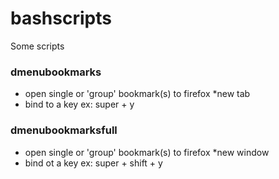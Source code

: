 # bashscripts
Some scripts 
 
### dmenubookmarks 
   - open single or 'group' bookmark(s) to firefox *new tab
   - bind to a key ex: super + y

### dmenubookmarksfull
   - open single or 'group' bookmark(s) to firefox *new window
   - bind ot a key ex: super + shift + y
